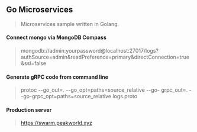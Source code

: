 ## Go Microservices
> Microservices sample written in Golang.

#### Connect mongo via MongoDB Compass
> mongodb://admin:yourpassword@localhost:27017/logs?authSource=admin&readPreference=primary&directConnection=true&ssl=false

#### Generate gRPC code from command line
> protoc --go_out=. --go_opt=paths=source_relative --go-
grpc_out=. --go-grpc_opt=paths=source_relative logs.proto 


#### Production server
> https://swarm.peakworld.xyz